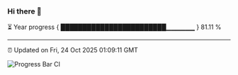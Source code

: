 ### Hi there 👋

⏳ Year progress { ████████████████████████▁▁▁▁▁▁ } 81.11 %

---

⏰ Updated on Fri, 24 Oct 2025 01:09:11 GMT

![Progress Bar CI](https://github.com/liununu/liununu/workflows/Progress%20Bar%20CI/badge.svg)
